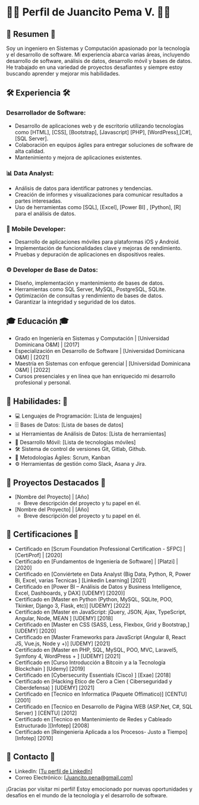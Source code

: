 # 👨‍💻 Perfil de Juancito Pema V. 👨‍💻

## 🚀 Resumen 🚀

Soy un ingeniero en Sistemas y Computación apasionado por la tecnología y el desarrollo de software. Mi experiencia abarca varias áreas, incluyendo desarrollo de software, análisis de datos, desarrollo móvil y bases de datos. He trabajado en una variedad de proyectos desafiantes y siempre estoy buscando aprender y mejorar mis habilidades.

## 🛠️ Experiencia 🛠️

### Desarrollador de Software:

- Desarrollo de aplicaciones web y de escritorio utilizando tecnologías como [HTML], [CSS], [Bootstrap], [Javascript] [PHP], [WordPress],[C#],[SQL Server].
- Colaboración en equipos ágiles para entregar soluciones de software de alta calidad.
- Mantenimiento y mejora de aplicaciones existentes.

### 📊 Data Analyst:

- Análisis de datos para identificar patrones y tendencias.
- Creación de informes y visualizaciones para comunicar resultados a partes interesadas.
- Uso de herramientas como [SQL], [Excel], [Power BI] , [Python], [R] para el análisis de datos.

### 📲 Mobile Developer:

- Desarrollo de aplicaciones móviles para plataformas iOS y Android.
- Implementación de funcionalidades clave y mejoras de rendimiento.
- Pruebas y depuración de aplicaciones en dispositivos reales.

### ⚙️ Developer de Base de Datos:

- Diseño, implementación y mantenimiento de bases de datos.
- Herramientas como SQL Server, MySQL, PostgreSQL, SQLite.
- Optimización de consultas y rendimiento de bases de datos.
- Garantizar la integridad y seguridad de los datos.

## 🎓 Educación 🎓

- Grado en Ingeniería en Sistemas y Computación | [Universidad Dominicana O&M] | [2017]
- Especialización en Desarrollo de Software     | [Universidad Dominicana O&M] | [2021]
- Maestría en Sistemas con enfoque gerencial    | [Universidad Dominicana O&M] | [2022]
- Cursos presenciales y en línea que han enriquecido mi desarrollo profesional y personal.

## 💼 Habilidades: 💼

- 💻 Lenguajes de Programación: [Lista de lenguajes]
- 🗄️ Bases de Datos: [Lista de bases de datos]
- 📊 Herramientas de Análisis de Datos: [Lista de herramientas]
- 📱 Desarrollo Móvil: [Lista de tecnologías móviles]
- 🛠️ Sistema de control de versiones Git, Gitlab, Github.
- 🔄 Metodologías Ágiles: Scrum, Kanban
- ⚙️ Herramientas de gestión como Slack, Asana y Jira.

## 🚀 Proyectos Destacados 🚀

- [Nombre del Proyecto] | [Año]
  - Breve descripción del proyecto y tu papel en él.
- [Nombre del Proyecto] | [Año]
  - Breve descripción del proyecto y tu papel en él.

## 📜 Certificaciones 📜

 - Certificado en [Scrum Foundation Professional Certification - SFPC] | [CertiProf] | [2020]
 - Certificado en [Fundamentos de Ingeniería de Software] | [Platzi] | [2020]
 - Certificado en [Conviértete en Data Analyst (Big Data, Python, R, Power Bi, Excel, varias Tecnicas ] [Linkedin Learning] [2021]
 - Certificado en [Power BI – Análisis de Datos y Business Intelligence, Excel, Dashboards, y DAX] [UDEMY] [2020)]
 - Certificado en [Master en Python (Python, MySQL, SQLite, POO, Tkinker, Django 3, Flask, etc)] [UDEMY] [2022]
 - Certificado en [Master en JavaScript: jQuery, JSON, Ajax, TypeScript, Angular, Node, MEAN ] [UDEMY] [2018]
 - Certificado en [Master en CSS (SASS, Less, Flexbox, Grid y Bootstrap,] [UDEMY] [2020]
 - Certificado en [Master Frameworks para JavaScript (Angular 8, React JS, Vue.js, Node y +)] [UDEMY] [2021]
 - Certificado en [Master en PHP, SQL, MySQL, POO, MVC, Laravel5, Symfony 4, WordPress + ] [UDEMY] [2021]
 - Certificado en [Curso Introducción a Bitcoin y a la Tecnología Blockchain ] [Udemy] [2019]
 - Certificado en [Cybersecurity Essentials (Cisco) ] [Exae] [2018]
 - Certificado en [Hacking Etico de Cero a Cien ( Ciberseguridad y Ciberdefensa) ] [UDEMY] [2021]
 - Certificado en [Tecnico en Informatica (Paquete Offimatico)] [CENTU] [2001]
 - Certificado en [Tecnico en Desarrollo de Página WEB (ASP.Net, C#, SQL Server) ] [CENTU] [2012]
 - Certificado en [Tecnico en Mantenimiento de Redes y Cableado Estructurado ][Infotep] [2008]
 - Certificado en [Reingenieria Aplicada a los Procesos- Justo a Tiempo] [Infotep] [2010]

## 📧 Contacto 📧

- LinkedIn: [[Tu perfil de LinkedIn](https://www.linkedin.com/in/juancitope%C3%B1a/)]
- Correo Electrónico: [Juancito.pena@gmail.com]

¡Gracias por visitar mi perfil! Estoy emocionado por nuevas oportunidades y desafíos en el mundo de la tecnología y el desarrollo de software.
